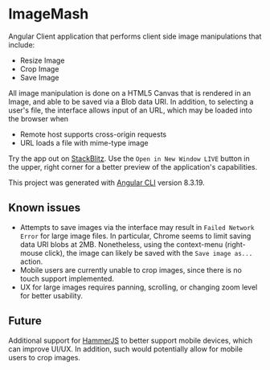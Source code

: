 # ImageMash

Angular Client application that performs client side image manipulations that include:

* Resize Image
* Crop Image
* Save Image

All image manipulation is done on a HTML5 Canvas that is rendered in an Image, and able to be saved via a Blob data URI.  In addition, to selecting a user's file, the interface allows input of an URL, which may be loaded into the browser when

* Remote host supports cross-origin requests
* URL loads a file with mime-type image 

Try the app out on [StackBlitz](https://stackblitz.com/github/thadras/image-mash).  Use the `Open in New Window LIVE` button in the upper, right corner for a better preview of the application's capabilities.


This project was generated with [Angular CLI](https://github.com/angular/angular-cli) version 8.3.19.


## Known issues
* Attempts to save images via the interface may result in `Failed Network Error` for large image files.  In particular, Chrome seems to limit saving data URI blobs at 2MB.  Nonetheless, using the context-menu (right-mouse click), the image can likely be saved with the `Save image as...` action.
* Mobile users are currently unable to crop images, since there is no touch support implemented.  
* UX for large images requires panning, scrolling, or changing zoom level for better usability.

## Future
Additional support for [HammerJS](https://hammerjs.github.io) to better support mobile devices, which can improve UI/UX.  In addition, such would potentially allow for mobile users to crop images. 
